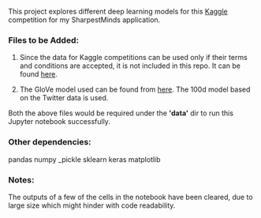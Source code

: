 This project explores different deep learning models for this [Kaggle](https://www.kaggle.com/c/jigsaw-toxic-comment-classification-challenge)
competition for my SharpestMinds application.

### Files to be Added:
1. Since the data for Kaggle competitions can be used only if their terms and conditions are accepted, it is not included in this 
repo. It can be found [here](https://www.kaggle.com/c/jigsaw-toxic-comment-classification-challenge/data).

2. The GloVe model used can be found from [here](https://nlp.stanford.edu/projects/glove/). The 100d model based on the Twitter data is used.

Both the above files would be required under the **'data'** dir to run this Jupyter notebook successfully.

### Other dependencies:
pandas
numpy
_pickle
sklearn
keras
matplotlib

### Notes:
The outputs of a few of the cells in the notebook have been cleared, due to large size which might hinder with code readability.
